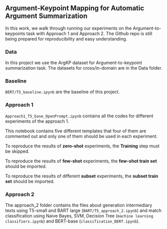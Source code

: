 ## Argument-Keypoint Mapping for Automatic Argument Summarization

In this work, we walk through running our experiments on the Argument-to-keypoints task with Approach 1 and Approach 2. The Github repo is still being prepared for reproducibility and easy understanding.

### Data
In this project we use the ArgKP dataset for Argument-to-keypoint summarization task. 
The datasets for cross/in-domain are in the Data folder.

### Baseline
```BERT/T5_baseline.ipynb``` are the baseline of this project.
### Approach 1
```Approach1_T5_base_OpenPrompt.ipynb``` contains all the codes for different experiments of the approach 1. 

This notebook contains five different templates that four of them are commented out and only one of them should be used in each experiment.

To reproduce the results of **zero-shot** experiments, the **Training** step must be skipped. 

To reproduce the results of **few-shot** experiments, the **few-shot train set** should be imported. 

To reproduce the results of different **subset** experiments, the **subset train set** should be imported.
### Approach 2
The approach_2 folder contains the files about generation intermediary texts using T5-small and BART large (```BART/T5_approach_2.ipynb```) and match classification using Naive Bayes, SVM, Decision Tree (```machine learning classifiers.ipynb```) and BERT-base (```classification_BERT.ipynb```).


